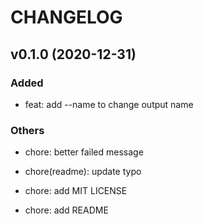 # CHANGELOG

## v0.1.0 (2020-12-31)

### Added

- feat: add --name to change output name

### Others

- chore: better failed message

- chore(readme): update typo

- chore: add MIT LICENSE

- chore: add README